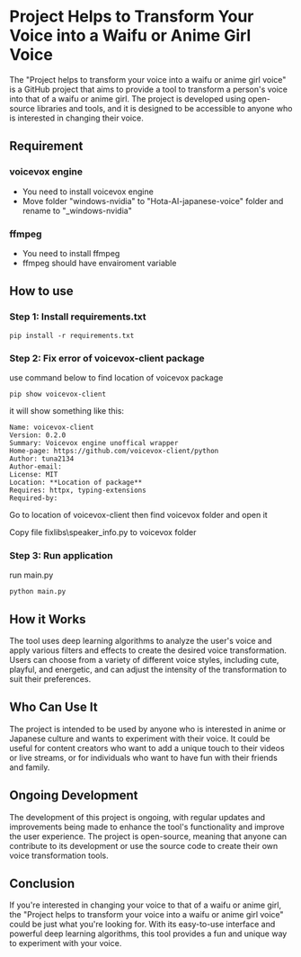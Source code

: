 # Project Helps to Transform Your Voice into a Waifu or Anime Girl Voice

The "Project helps to transform your voice into a waifu or anime girl voice" is a GitHub project that aims to provide a tool to transform a person's voice into that of a waifu or anime girl. The project is developed using open-source libraries and tools, and it is designed to be accessible to anyone who is interested in changing their voice.

## Requirement

### voicevox engine

- You need to install voicevox engine
- Move folder "windows-nvidia" to "Hota-AI-japanese-voice" folder and rename to "\_windows-nvidia"

### ffmpeg

- You need to install ffmpeg
- ffmpeg should have envairoment variable

## How to use

### Step 1: Install requirements.txt

```
pip install -r requirements.txt
```

### Step 2: Fix error of voicevox-client package

use command below to find location of voicevox package

```
pip show voicevox-client
```

it will show something like this:

```
Name: voicevox-client
Version: 0.2.0
Summary: Voicevox engine unoffical wrapper
Home-page: https://github.com/voicevox-client/python
Author: tuna2134
Author-email:
License: MIT
Location: **Location of package**
Requires: httpx, typing-extensions
Required-by:
```

Go to location of voicevox-client then find voicevox folder and open it

Copy file fixlibs\speaker_info.py to voicevox folder

### Step 3: Run application

run main.py

```
python main.py
```

## How it Works

The tool uses deep learning algorithms to analyze the user's voice and apply various filters and effects to create the desired voice transformation. Users can choose from a variety of different voice styles, including cute, playful, and energetic, and can adjust the intensity of the transformation to suit their preferences.

## Who Can Use It

The project is intended to be used by anyone who is interested in anime or Japanese culture and wants to experiment with their voice. It could be useful for content creators who want to add a unique touch to their videos or live streams, or for individuals who want to have fun with their friends and family.

## Ongoing Development

The development of this project is ongoing, with regular updates and improvements being made to enhance the tool's functionality and improve the user experience. The project is open-source, meaning that anyone can contribute to its development or use the source code to create their own voice transformation tools.

## Conclusion

If you're interested in changing your voice to that of a waifu or anime girl, the "Project helps to transform your voice into a waifu or anime girl voice" could be just what you're looking for. With its easy-to-use interface and powerful deep learning algorithms, this tool provides a fun and unique way to experiment with your voice.
